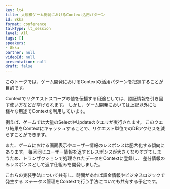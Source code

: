 ```yaml
---
key: lt4
title: 大規模ゲーム開発におけるContext活用パターン
id: 8kka
format: conference
talkType: lt_session
level: All
tags: []
speakers:
- 8kka
partner: null
videoId: null
presentation: null
draft: false
---
```

このトークでは、ゲーム開発におけるContextの活用パターンを把握することが目的です。

Contextでリクエストスコープの値を伝播する用途としては、認証情報を引き回す使い方などが挙げられます。
しかし、ゲーム開発においては上記以外にも様々な用途でContextを利用しています。

例えば、ゲームでは大量のSelectやUpdateのクエリが実行されます。
このクエリ結果をContextにキャッシュすることで、リクエスト単位でのDBアクセスを減らすことができます。

また、ゲームにおける画面表示やユーザー情報のレスポンスは肥大化する傾向にあります。
毎回同じユーザー情報を返すとレスポンスが大きくなりすぎてしまうため、トランザクションで処理されたデータをContextに登録し、
差分情報のみレスポンスとして返す仕組みを開発しました。

これらの実装手法について共有し、時間があれば課金情報やビジネスロジックで発生する
ステータス管理をContextで行う手法についても共有する予定です。